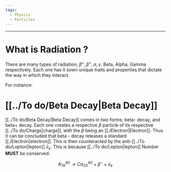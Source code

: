 ```yaml
---
tags:
  - Physics
  - Particles
---
```

---  
  
# What is Radiation ?  
  
There are many types of radiation; $\beta ^{+}, \, \beta ^ {+}, \, \alpha, \, \gamma$. Beta, Alpha, Gamma respectively. Each one has it sown unique traits and properties that dictate the way in which they interact.  
  
For instance:  
  
# [[../To do/Beta Decay|Beta Decay]]  
  
[[../To do/Beta Decay|Beta Decay]] comes in two forms; beta- decay, and beta+ decay. Each one creates a respective $\beta$ particle of its respective [[../To do/Charge|charge]], with the $\beta$ being an [[./Electron|Electron]]. Thus it can be concluded that beta - decay releases a standard [[./Electron|electron]]. This is then counteracted by the anti-[[../To do/Lepton|lepton]] $\bar v _{e}$.  This is because [[../To do/Lepton|lepton]] Number **MUST** be conserved.   
  
$$  
K^{40}  _{19} \rightarrow Ca^{40} _{20} + \beta ^{-} + \bar v_{e}  
$$
